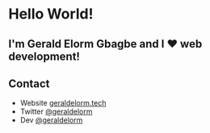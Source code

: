 # Hello World!

## I'm Gerald Elorm Gbagbe and I ❤️ web development!


<!-- <img src="https://github.com/geraldelorm/geraldelorm/blob/master/img/dev.jpg">
![Gerald's GitHub Stats](https://github-readme-stats.vercel.app/api?username=geraldelorm&show_icons=true&theme=nightowl)
 -->
<!--
**geraldelorm/geraldelorm** is a ✨ _special_ ✨ repository because its `README.md` (this file) appears on your GitHub profile.

Here are some ideas to get you started:

- 🔭 I’m currently working on ...
- 🌱 I’m currently learning ...
- 👯 I’m looking to collaborate on ...
- 🤔 I’m looking for help with ...
- 💬 Ask me about ...
- 📫 How to reach me: ...
- 😄 Pronouns: ...
- ⚡ Fun fact: ...
-->


## Contact

- Website [geraldelorm.tech](https://geraldelorm.tech)
- Twitter [@geraldelorm](https://twitter.com/geraldelorm)
- Dev [@geraldelorm](https://dev.to/geraldelorm)
